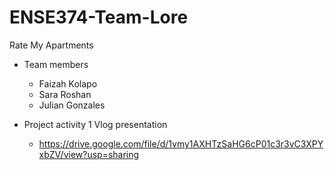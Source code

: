 # ENSE374-Team-Lore
Rate My Apartments

- Team members
  - Faizah Kolapo
  - Sara Roshan
  - Julian Gonzales

- Project activity 1 Vlog presentation
  - https://drive.google.com/file/d/1vmy1AXHTzSaHG6cP01c3r3vC3XPYxbZV/view?usp=sharing
